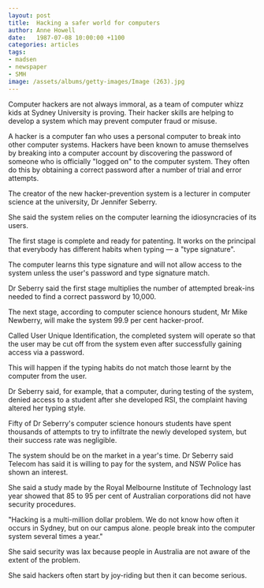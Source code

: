 ```yaml
---
layout: post
title:  Hacking a safer world for computers
author: Anne Howell
date:   1987-07-08 10:00:00 +1100
categories: articles
tags:
- madsen
- newspaper
- SMH
image: /assets/albums/getty-images/Image (263).jpg
---
```

Computer hackers are not always immoral, as a team of computer whizz kids at Sydney University is proving. Their hacker skills are helping to develop a system which may prevent computer fraud or misuse.

A hacker is a computer fan who uses a personal computer to break into other computer systems. Hackers have been known to amuse themselves by breaking into a computer account by discovering the password of someone who is officially "logged on" to the computer system. They often do this by obtaining a correct password after a number of trial and error attempts.

The creator of the new hacker-prevention system is a lecturer in computer science at the university, Dr Jennifer Seberry.

She said the system relies on the computer learning the idiosyncracies of its users.

The first stage is complete and ready for patenting. It works on the principal that everybody has different habits when typing — a "type signature".

The computer learns this type signature and will not allow access to the system unless the user's password and type signature match.

Dr Seberry said the first stage multiplies the number of attempted break-ins needed to find a correct password by 10,000.

The next stage, according to computer science honours student, Mr Mike Newberry, will make the system 99.9 per cent hacker-proof.

Called User Unique Identification, the completed system will operate so that the user may be cut off from the system even after successfully gaining access via a password.

This will happen if the typing habits do not match those learnt by the computer from the user.

Dr Seberry said, for example, that a computer, during testing of the system, denied access to a student after she developed RSI, the complaint having altered her typing style.

Fifty of Dr Seberry's computer science honours students have spent thousands of attempts to try to infiltrate the newly developed system, but their success rate was negligible.

The system should be on the market in a
year's time. Dr Seberry said Telecom has said it is willing to pay for the system, and NSW Police has shown an interest.

She said a study made by the Royal Melbourne Institute of Technology last year showed that 85 to 95 per cent of Australian corporations did not have security procedures.

"Hacking is a multi-million dollar problem. We do not know how often it occurs in Sydney, but on our campus alone. people break into the computer system several times a year."

She said security was lax because people in Australia are not aware of the extent of the problem.

She said hackers often start by joy-riding but then it can become serious.
